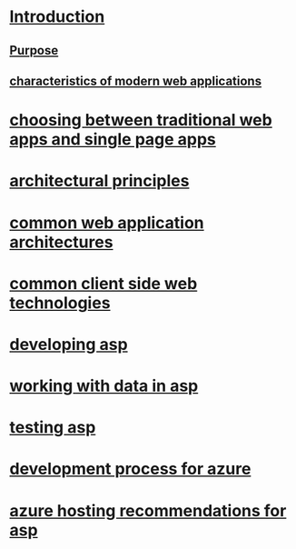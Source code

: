 # [Introduction](index.md)
## [Purpose](purpose.md)
## [characteristics of modern web applications](characteristics-of-modern-web-applications.md)

# [choosing between traditional web apps and single page apps](choosing-between-traditional-web-apps-and-single-page-apps/)
# [architectural principles](architectural-principles/)
# [common web application architectures](common-web-application-architectures/)
# [common client side web technologies](common-client-side-web-technologies/)
# [developing asp](developing-asp/)
# [working with data in asp](working-with-data-in-asp/)
# [testing asp](testing-asp/)
# [development process for azure](development-process-for-azure/)
# [azure hosting recommendations for asp](azure-hosting-recommendations-for-asp/)
